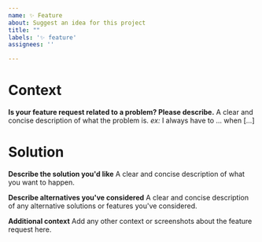 ```yaml
---
name: ✨ Feature
about: Suggest an idea for this project
title: ""
labels: '✨ feature'
assignees: ''

---
```


# Context

**Is your feature request related to a problem? Please describe.**
A clear and concise description of what the problem is. *ex:* I always have to ... when [...]

# Solution

**Describe the solution you'd like**
A clear and concise description of what you want to happen.

**Describe alternatives you've considered**
A clear and concise description of any alternative solutions or features you've considered.

**Additional context**
Add any other context or screenshots about the feature request here.
